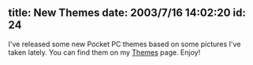 title: New Themes
date: 2003/7/16 14:02:20
id: 24
---
I've released some new Pocket PC themes based on some pictures I've taken lately. You can find them on my [Themes](ppcthemes.htm) page. Enjoy!